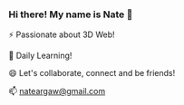 ### Hi there! My name is Nate 👋

⚡ Passionate about 3D Web!

🌱 Daily Learning!

😄 Let's collaborate, connect and be friends!

📫 nateargaw@gmail.com

<!--
**nargaw/nargaw** is a ✨ _special_ ✨ repository because its `README.md` (this file) appears on your GitHub profile.

Here are some ideas to get you started:

- 🔭 I’m currently working on ...
- 🌱 I’m currently learning ...
- 👯 I’m looking to collaborate on ...
- 🤔 I’m looking for help with ...
- 💬 Ask me about ...
- 📫 How to reach me: ...
- 😄 Pronouns: ...
- ⚡ Fun fact: ...
-->
